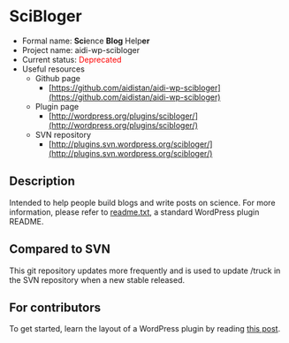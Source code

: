 # SciBloger

* Formal name: <b>Sci</b>ence <b>Blog</b> Help<b>er</b>
* Project name: aidi-wp-scibloger
* Current status: <span style="color:red;">Deprecated</span>
* Useful resources
  * Github page
    * [https://github.com/aidistan/aidi-wp-scibloger](https://github.com/aidistan/aidi-wp-scibloger)
  * Plugin page
    * [http://wordpress.org/plugins/scibloger/](http://wordpress.org/plugins/scibloger/)
  * SVN repository
    * [http://plugins.svn.wordpress.org/scibloger/](http://plugins.svn.wordpress.org/scibloger/)

## Description

Intended to help people build blogs and write posts on science.
For more information, please refer to [readme.txt](readme.txt), a standard WordPress plugin README.

## Compared to SVN

This git repository updates more frequently and is used to update /truck in the SVN repository when a new stable released.

## For contributors

To get started, learn the layout of a WordPress plugin by reading [this post](http://make.wordpress.org/plugins/2012/06/09/the-plugins-directory-and-readme-txt-files/). 
